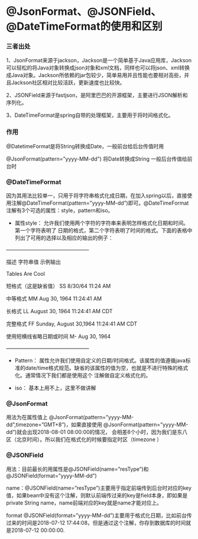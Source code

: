 # @JsonFormat、@JSONField、@DateTimeFormat的使用和区别

### 三者出处

1、JsonFormat来源于jackson，Jackson是一个简单基于Java应用库，Jackson可以轻松的将Java对象转换成json对象和xml文档，同样也可以将json、xml转换成Java对象。Jackson所依赖的jar包较少，简单易用并且性能也要相对高些，并且Jackson社区相对比较活跃，更新速度也比较快。

2、JSONField来源于fastjson，是阿里巴巴的开源框架，主要进行JSON解析和序列化。

3、DateTimeFormat是spring自带的处理框架，主要用于将时间格式化。

### 作用

@DatetimeFormat是将String转换成Date，一般前台给后台传值时用

@JsonFormat\(pattern="yyyy-MM-dd"\) 将Date转换成String 一般后台传值给前台时

### @DateTimeFormat

因为其用法比较单一，只用于将字符串格式化成日期，在加入spring以后，直接使用注解@DateTimeFormat\(pattern=”yyyy-MM-dd”\)即可。@DateTimeFormat 注解有3个可选的属性：style，pattern和iso。

* 属性style： 允许我们使用两个字符的字符串来表明怎样格式化日期和时间。第一个字符表明了 日期的格式，第二个字符表明了时间的格式。下面的表格中列出了可用的选择以及相应的输出的例子：

————————————————

描述 字符串值 示例输出

Tables	Are	Cool

短格式（这是缺省值）	SS	8/30/64 11:24 AM

中等格式	MM	Aug 30, 1964 11:24:41 AM

长格式	LL	August 30, 1964 11:24:41 AM CDT

完整格式	FF	Sunday, August 30,1964 11:24:41 AM CDT

使用短横线省略日期或时间	M-	Aug 30, 1964

————————————————

* Pattern： 属性允许我们使用自定义的日期/时间格式。该属性的值遵循java标准的date/time格式规范。缺省的该属性的值为空，也就是不进行特殊的格式化。通常情况下我们都是使用这个 注解做自定义格式化的。

* iso： 基本上用不上，这里不做讲解

### @JsonFormat

用法为在属性值上 @JsonFormat\(pattern=”yyyy-MM-dd”,timezone=”GMT+8”\)，如果直接使用 @JsonFormat\(pattern=”yyyy-MM-dd”\)就会出现2018-08-01 08:00:00的情况， 会相差8个小时，因为我们是东八区（北京时间）。所以我们在格式化的时候要指定时区（timezone ）

### @JSONField

用法：目前最长的用属性是@JSONField\(name=”resType”\)和 @JSONField\(format=”yyyy-MM-dd”\)

name：@JSONField\(name=”resType”\)主要用于指定前端传到后台时对应的key值，如果bean中没有这个注解，则默认前端传过来的key是field本身，即如果是private String name，name前端对应的key就是name才能对应上。

format @JSONField\(format=”yyyy-MM-dd”\)主要用于格式化日期，比如前台传过来的时间是2018-07-12 17:44:08，但是通过这个注解，你存到数据库的时间就是2018-07-12 00:00:00.

### 



